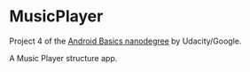 # MusicPlayer
Project 4 of the [Android Basics nanodegree](https://www.udacity.com/course/android-basics-nanodegree-by-google--nd803) by Udacity/Google.

A Music Player structure app.
